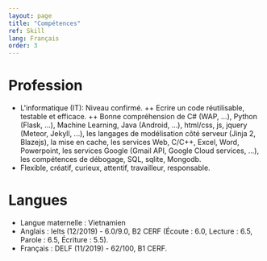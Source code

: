 ```yaml
---
layout: page
title: "Compétences"
ref: Skill
lang: Français
order: 3
---
```

# Profession
* L'informatique (IT): Niveau confirmé.
++ Ecrire un code réutilisable, testable et efficace.
++ Bonne compréhension de C# (WAP, ...), Python (Flask, ...), Machine Learning, Java (Android, ...), html/css, js, jquery (Meteor, Jekyll, ...), les langages de modélisation côté serveur (Jinja 2, Blazejs), la mise en cache, les services Web, C/C++, Excel, Word, Powerpoint, les services Google (Gmail API, Google Cloud services, ...), les compétences de débogage, SQL, sqlite, Mongodb.
* Flexible, créatif, curieux, attentif, travailleur, responsable.

# Langues
* Langue maternelle : Vietnamien
* Anglais : Ielts (12/2019) - 6.0/9.0, B2 CERF (Écoute : 6.0, Lecture : 6.5, Parole : 6.5, Écriture : 5.5).
* Français : DELF (11/2019) - 62/100, B1 CERF.


